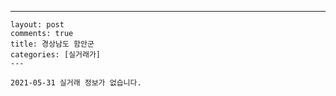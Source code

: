 ---
    layout: post
    comments: true
    title: 경상남도 함안군
    categories: [실거래가]
    ---

    2021-05-31 실거래 정보가 없습니다.

    